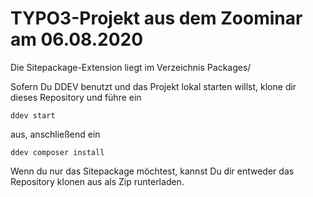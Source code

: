# TYPO3-Projekt aus dem Zoominar am 06.08.2020

Die Sitepackage-Extension liegt im Verzeichnis Packages/

Sofern Du DDEV benutzt und das Projekt lokal starten willst, klone dir dieses Repository und führe ein

`ddev start`

aus, anschließend ein

`ddev composer install`

Wenn du nur das Sitepackage möchtest, kannst Du dir entweder das Repository klonen aus als Zip runterladen.
